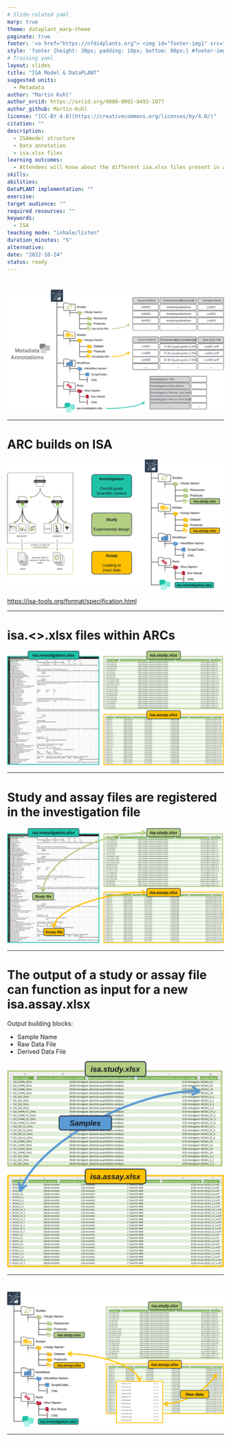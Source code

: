 ```yaml
---
# Slide-related yaml
marp: true
theme: dataplant_marp-theme
paginate: true
footer: '<a href="https://nfdi4plants.org"> <img id="footer-img1" src="../../images/_logos/DataPLANT/DataPLANT_logo_square_bg_transparent.svg"></a> <a href="https://creativecommons.org/licenses/by/4.0/"><img id="footer-img2" src="../../images/_logos/CreativeCommons/by.svg"> </a>'
style: 'footer {height: 30px; padding: 10px; bottom: 00px;} #footer-img1 {height: 30px; padding-left: 0px;} #footer-img2 {height: 20px; padding-left: 20px; opacity: 0.5;}'
# Training yaml
layout: slides
title: "ISA Model & DataPLANT"
suggested units:
  - Metadata
author: "Martin Kuhl"
author_orcid: https://orcid.org/0000-0002-8493-1077
author_github: Martin-Kuhl
license: "[CC-BY 4.0](https://creativecommons.org/licenses/by/4.0/)"
citation: ""
description:
  - ISAmodel structure
  - Data annotation
  - isa.xlsx files  
learning outcomes:
  - Attendees will know about the different isa.xlsx files present in an ARC, their main purpose, and how they are connected
skills:
abilities:
DataPLANT implementation: ""
exercise:
target audience: ""
required resources: ""
keywords:
  - ISA  
teaching mode: "inhale/listen"
duration_minutes: "5"
alternative: 
date: "2022-10-24"
status: ready
---
```


# 

![w:1100](../../../img/ISAmodel_ARC01_img02.svg)

<!-- Source to slide(s) -->
<!-- ../../bricks/ARC_ISA-tab.md -->


---

# ARC builds on ISA

![w:900](../../../img/ISAmodel_ARC01_img01.svg)

https://isa-tools.org/format/specification.html

<!-- Source to slide(s) -->
<!-- ../../bricks/ARC_ISAmodel.md -->


---

# isa.<>.xlsx files within ARCs

![w:1000](../../../img/ISAmodel_ARC01_img03.svg)

<!-- Source to slide(s) -->
<!-- ../../bricks/ARC_ISAxlsx01.md -->


---

# Study and assay files are registered in the investigation file <!-- fit -->

![w:950](../../../img/ISAmodel_ARC01_img04.svg)

<!-- Source to slide(s) -->
<!-- ../../bricks/ARC_ISAxlsx02.md -->


---

# The output of a study or assay file can function as input for a new isa.assay.xlsx 

Output building blocks:
- Sample Name
- Raw Data File
- Derived Data File

![bg right w:600](../../../img/ISAmodel_ARC01_img05.svg)

<!-- Source to slide(s) -->
<!-- ../../bricks/ARC_ISAxlsx03.md -->


---

# 

![bg w:1050](../../../img/ISAmodel_ARC01_img6.svg)

<!-- Source to slide(s) -->
<!-- ../../bricks/ARC_ISAxlsx04.md -->


---
